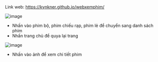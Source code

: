 Link web: https://kynkner.github.io/webxemphim/

![image](https://github.com/kynkner/webxemphim/assets/101127768/eee9b42a-a753-4b8f-a2bb-2f04cba24f0d)
- Nhấn vào phim bộ, phim chiếu rạp, phim lẻ để chuyển sang danh sách phim
- Nhấn trang chủ để quya lại trang 

![image](https://github.com/kynkner/webxemphim/assets/101127768/f2213f29-afbb-4ab7-a8d2-e446c396b929)
- Nhấn vào ảnh để xem chi tiết phim
